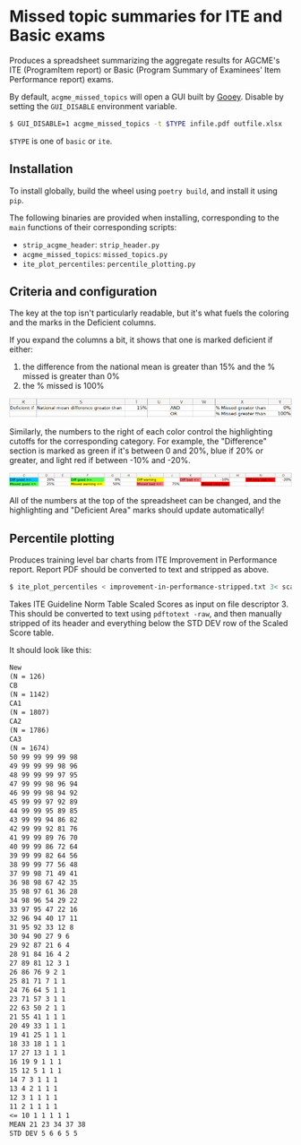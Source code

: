 # Missed topic summaries for ITE and Basic exams

Produces a spreadsheet summarizing the aggregate results for AGCME's ITE
(ProgramItem report) or Basic (Program Summary of Examinees' Item Performance
report) exams.

By default, `acgme_missed_topics` will open a GUI built by
[Gooey](https://github.com/chriskiehl/Gooey).
Disable by setting the `GUI_DISABLE` environment variable.

```bash
$ GUI_DISABLE=1 acgme_missed_topics -t $TYPE infile.pdf outfile.xlsx
```

`$TYPE` is one of `basic` or `ite`.

## Installation

To install globally, build the wheel using `poetry build`, and install it using `pip`.

The following binaries are provided when installing, corresponding to the
`main` functions of their corresponding scripts:

- `strip_acgme_header`: `strip_header.py`
- `acgme_missed_topics`: `missed_topics.py`
- `ite_plot_percentiles`: `percentile_plotting.py`

## Criteria and configuration

The key at the top isn't particularly readable, but it's what fuels the
coloring and the marks in the Deficient columns.

If you expand the columns a bit, it shows that one is marked deficient if either:

1. the difference from the national mean is greater than 15% and the % missed is greater than 0%
2. the % missed is 100%

![Deficient legend](static/deficient.png)

Similarly, the numbers to the right of each color control the highlighting
cutoffs for the corresponding category. For example, the "Difference" section
is marked as green if it's between 0 and 20%, blue if 20% or greater, and light
red if between -10% and -20%.

![Highlighting legend](static/highlighting.png)

All of the numbers at the top of the spreadsheet can be changed, and the
highlighting and "Deficient Area" marks should update automatically!


## Percentile plotting

Produces training level bar charts from ITE Improvement in Performance report.
Report PDF should be converted to text and stripped as above.

```bash
$ ite_plot_percentiles < improvement-in-performance-stripped.txt 3< scaled-score-guideline-norm-table.txt
```

Takes ITE Guideline Norm Table Scaled Scores as input on file descriptor 3.
This should be converted to text using `pdftotext -raw`, and then manually
stripped of its header and everything below the STD DEV row of the Scaled Score
table.

It should look like this:

```
New
(N = 126)
CB
(N = 1142)
CA1
(N = 1807)
CA2
(N = 1786)
CA3
(N = 1674)
50 99 99 99 99 98
49 99 99 99 98 96
48 99 99 99 97 95
47 99 99 98 96 94
46 99 99 98 94 92
45 99 99 97 92 89
44 99 99 95 89 85
43 99 99 94 86 82
42 99 99 92 81 76
41 99 99 89 76 70
40 99 99 86 72 64
39 99 99 82 64 56
38 99 99 77 56 48
37 99 98 71 49 41
36 98 98 67 42 35
35 98 97 61 36 28
34 98 96 54 29 22
33 97 95 47 22 16
32 96 94 40 17 11
31 95 92 33 12 8
30 94 90 27 9 6
29 92 87 21 6 4
28 91 84 16 4 2
27 89 81 12 3 1
26 86 76 9 2 1
25 81 71 7 1 1
24 76 64 5 1 1
23 71 57 3 1 1
22 63 50 2 1 1
21 55 41 1 1 1
20 49 33 1 1 1
19 41 25 1 1 1
18 33 18 1 1 1
17 27 13 1 1 1
16 19 9 1 1 1
15 12 5 1 1 1
14 7 3 1 1 1
13 4 2 1 1 1
12 3 1 1 1 1
11 2 1 1 1 1
<= 10 1 1 1 1 1
MEAN 21 23 34 37 38
STD DEV 5 6 6 5 5
```


